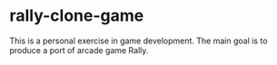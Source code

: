 # rally-clone-game
This is a personal exercise in game development. The main goal is to produce a port of arcade game Rally.

